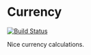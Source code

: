Currency
=====

[![Build Status](https://travis-ci.org/DistributedDesigns/currency.svg?branch=master)](https://travis-ci.org/DistributedDesigns/currency)

Nice currency calculations.
